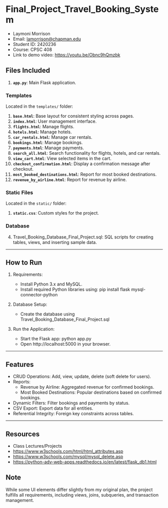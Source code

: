 # Final_Project_Travel_Booking_System

* Laymoni Morrison
* Email: lamorrison@chapman.edu
* Student ID: 2420236
* Course: CPSC 408
* Link to demo video: https://youtu.be/Obnc9hQmzbk

## Files Included
1. **`app.py`**: Main Flask application.

### **Templates**
Located in the `templates/` folder:
1. **`base.html`**: Base layout for consistent styling across pages.
2. **`index.html`**: User management interface.
3. **`flights.html`**: Manage flights.
4. **`hotels.html`**: Manage hotels.
5. **`car_rentals.html`**: Manage car rentals.
6. **`bookings.html`**: Manage bookings.
7. **`payments.html`**: Manage payments.
8. **`search_all.html`**: Search functionality for flights, hotels, and car rentals.
9. **`view_cart.html`**: View selected items in the cart.
10. **`checkout_confirmation.html`**: Display a confirmation message after checkout.
11. **`most_booked_destinations.html`**: Report for most booked destinations.
12. **`revenue_by_airline.html`**: Report for revenue by airline.

### **Static Files**
Located in the `static/` folder:
1. **`static.css`**: Custom styles for the project.

### Database
4. Travel_Booking_Database_Final_Project.sql: SQL scripts for creating tables, views, and inserting sample data.

---

## How to Run
1. Requirements:
   - Install Python 3.x and MySQL.
   - Install required Python libraries using:
     pip install flask mysql-connector-python

2. Database Setup:
   - Create the database using Travel_Booking_Database_Final_Project.sql

3. Run the Application:
   - Start the Flask app:
     python app.py
   - Open http://localhost:5000 in your browser.

---

## Features
- CRUD Operations: Add, view, update, delete (soft delete for users).
- Reports:
  - Revenue by Airline: Aggregated revenue for confirmed bookings.
  - Most Booked Destinations: Popular destinations based on confirmed bookings.
- Dynamic Filters: Filter bookings and payments by status.
- CSV Export: Export data for all entities.
- Referential Integrity: Foreign key constraints across tables.

---

## Resources
- Class Lectures/Projects
- https://www.w3schools.com/html/html_attributes.asp
- https://www.w3schools.com/mysql/mysql_delete.asp
- https://python-adv-web-apps.readthedocs.io/en/latest/flask_db1.html

## Note
While some UI elements differ slightly from my original plan, the project fulfills all requirements, including views, joins, subqueries, and transaction management.
